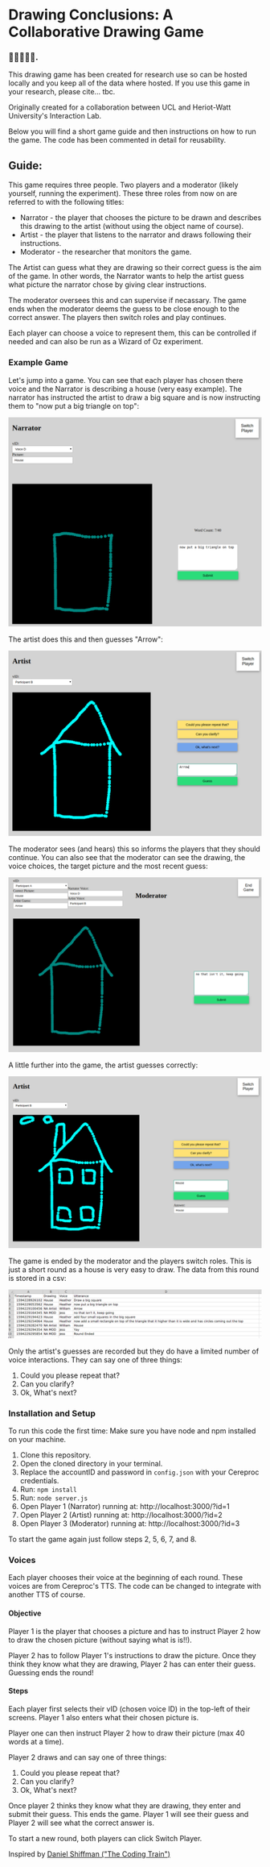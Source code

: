 # Drawing Conclusions: A Collaborative Drawing Game
### 👩‍🎨🎨👨‍🎨.

This drawing game has been created for research use so can be hosted locally and you keep all of the data where hosted. If you use this game in your research, please cite... tbc.

Originally created for a collaboration between UCL and Heriot-Watt University's Interaction Lab.

Below you will find a short game guide and then instructions on how to run the game. The code has been commented in detail for reusability.

## Guide:

This game requires three people. Two players and a moderator (likely yourself, running the experiment). These three roles from now on are referred to with the following titles:
* Narrator - the player that chooses the picture to be drawn and describes this drawing to the artist (without using the object name of course).
* Artist - the player that listens to the narrator and draws following their instructions.
* Moderator - the researcher that monitors the game.

The Artist can guess what they are drawing so their correct guess is the aim of the game. In other words, the Narrator wants to help the artist guess what picture the narrator chose by giving clear instructions.

The moderator oversees this and can supervise if necassary. The game ends when the moderator deems the guess to be close enough to the correct answer. The players then switch roles and play continues.

Each player can choose a voice to represent them, this can be controlled if needed and can also be run as a Wizard of Oz experiment.

### Example Game

Let's jump into a game. You can see that each player has chosen there voice and the Narrator is describing a house (very easy example). The narrator has instructed the artist to draw a big square and is now instructing them to "now put a big triangle on top":

![Narrator view](./pics/narrator.png)

The artist does this and then guesses "Arrow":

![Artist guessing incorrectly](./pics/artist.png)

The moderator sees (and hears) this so informs the players that they should continue. You can also see that the moderator can see the drawing, the voice choices, the target picture and the most recent guess:

![Moderator view](./pics/moderator.png)

A little further into the game, the artist guesses correctly:

![Artist guessing correctly](./pics/artist2.png)

The game is ended by the moderator and the players switch roles. This is just a short round as a house is very easy to draw. The data from this round is stored in a csv:

![Game data](./pics/data.png)

Only the artist's guesses are recorded but they do have a limited number of voice interactions. They can say one of three things:
1. Could you please repeat that?
2. Can you clarify?
3. Ok, What's next?

### Installation and Setup

To run this code the first time:
Make sure you have node and npm installed on your machine.

1. Clone this repository.
2. Open the cloned directory in your terminal.
3. Replace the accountID and password in `config.json` with your Cereproc credentials.
4. Run: ```npm install```
5. Run: ```node server.js```
6. Open Player 1 (Narrator) running at: http://localhost:3000/?id=1
7. Open Player 2 (Artist) running at: http://localhost:3000/?id=2
8. Open Player 3 (Moderator) running at: http://localhost:3000/?id=3

To start the game again just follow steps 2, 5, 6, 7, and 8.

### Voices

Each player chooses their voice at the beginning of each round. These voices are from Cereproc's TTS. The code can be changed to integrate with another TTS of course.

#### Objective

Player 1 is the player that chooses a picture and has to instruct Player 2 how to draw the chosen picture (without saying what is is!!).

Player 2 has to follow Player 1's instructions to draw the picture. Once they think they know what they are drawing, Player 2 has can enter their guess. Guessing ends the round!

#### Steps

Each player first selects their vID (chosen voice ID) in the top-left of their screens. Player 1 also enters what their chosen picture is.

Player one can then instruct Player 2 how to draw their picture (max 40 words at a time).

Player 2 draws and can say one of three things:

1. Could you please repeat that?
2. Can you clarify?
3. Ok, What's next?

Once player 2 thinks they know what they are drawing, they enter and submit their guess. This ends the game. Player 1 will see their guess and Player 2 will see what the correct answer is.

To start a new round, both players can click Switch Player.

Inspired by [Daniel Shiffman ("The Coding Train")](https://www.youtube.com/watch?v=bjULmG8fqc8 "The Coding Train")

